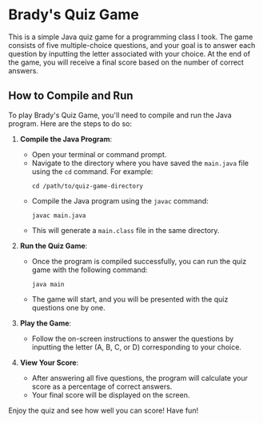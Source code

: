 # Brady's Quiz Game

This is a simple Java quiz game for a programming class I took. The game consists of five multiple-choice questions, and your goal is to answer each question by inputting the letter associated with your choice. At the end of the game, you will receive a final score based on the number of correct answers.

## How to Compile and Run
To play Brady's Quiz Game, you'll need to compile and run the Java program. Here are the steps to do so:

1. **Compile the Java Program**:
   - Open your terminal or command prompt.
   - Navigate to the directory where you have saved the `main.java` file using the `cd` command. For example:
     ```
     cd /path/to/quiz-game-directory
     ```
   - Compile the Java program using the `javac` command:
     ```
     javac main.java
     ```
   - This will generate a `main.class` file in the same directory.

2. **Run the Quiz Game**:
   - Once the program is compiled successfully, you can run the quiz game with the following command:
     ```
     java main
     ```
   - The game will start, and you will be presented with the quiz questions one by one.

3. **Play the Game**:
   - Follow the on-screen instructions to answer the questions by inputting the letter (A, B, C, or D) corresponding to your choice.

4. **View Your Score**:
   - After answering all five questions, the program will calculate your score as a percentage of correct answers.
   - Your final score will be displayed on the screen.

Enjoy the quiz and see how well you can score! Have fun!
